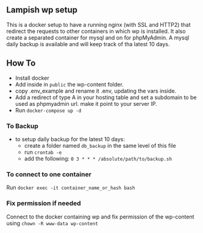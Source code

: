 ## Lampish wp setup
This is a docker setup to have a running nginx (with SSL and HTTP2) that redirect the requests to other containers in which wp is installed. It also create a separated container for mysql and on for phpMyAdmin. A mysql daily backup is available and will keep track of tha latest 10 days.


## How To
- Install docker
- Add inside in `public` the wp-content folder.
- copy .env_example and rename it .env, updating the vars inside.
- Add a redirect of type A in your hosting table and set a subdomain to be used as phpmyadmin url. make it point to your server IP.
- Run `docker-compose up -d`


### To Backup
- to setup daily backup for the latest 10 days:
  - create a folder named `db_backup` in the same level of this file
  - run `crontab -e`
  - add the following: `0 3 * * * /absolute/path/to/backup.sh`


### To connect to one container
Run `docker exec -it container_name_or_hash bash`

### Fix permission if needed
Connect to the docker containing wp and fix permission of the wp-content using `chown -R www-data wp-content`

